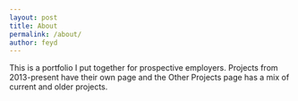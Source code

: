 ```yaml
---
layout: post
title: About
permalink: /about/
author: feyd
---
```


This is a portfolio I put together for prospective employers.  Projects from 2013-present have their own page and the Other Projects page has a mix of current and older projects.

